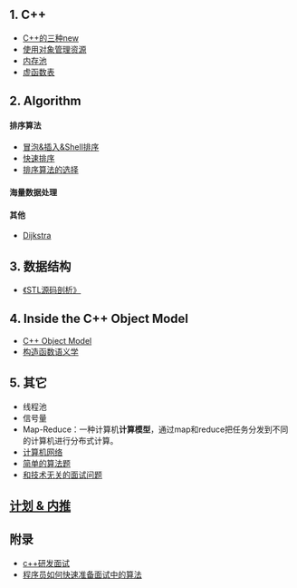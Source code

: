 ## 1. C++

 - [C++的三种new](CPP/New.md)
 - [使用对象管理资源](CPP/SmartPointer.md)
 - [内存池](CPP/MemoryPool.md)
 - [虚函数表](CPP/VirutalTable.md)

## 2. Algorithm
#### 排序算法
 - [冒泡&插入&Shell排序](insert_swap_sort.md)
 - [快速排序](quick_sort.md)
 - [排序算法的选择](sort_analysis.md)
#### 海量数据处理

#### 其他
 - [Dijkstra](dijkstra.md)

## 3. 数据结构
 - [《STL源码剖析》](STL/README.md)

## 4. Inside the C++ Object Model
 - [C++ Object Model](IOM/ObjectModel.md)
 - [构造函数语义学](IOM/Constructor.md)

## 5. 其它
 - 线程池
 - 信号量
 - Map-Reduce：一种计算机**计算模型**，通过map和reduce把任务分发到不同的计算机进行分布式计算。
 - [计算机网络](network.md)
 - [简单的算法题](simple_algorithm.md)
 - [和技术无关的面试问题](question.md)

## [计划 & 内推](work.md)

## 附录
* [c++研发面试](http://blog.csdn.net/Watson2016/article/details/69944537?locationNum=14&fps=1)
* [程序员如何快速准备面试中的算法](http://www.cnblogs.com/scy251147/p/3635010.html)
